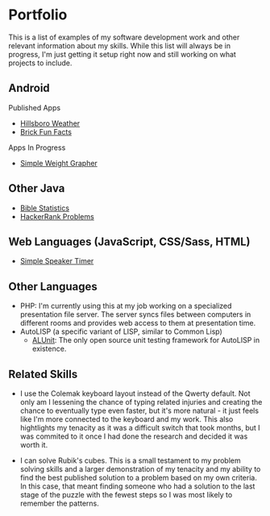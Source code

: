 # Portfolio

This is a list of examples of my software development work and other relevant information about my skills. While this list will always be in progress, I'm just getting it setup right now and still working on what projects to include.

## Android

Published Apps
  - [Hillsboro Weather](https://github.com/jdsandifer/HillsboroWeather/blob/master/README.md)
  - [Brick Fun Facts](https://github.com/jdsandifer/BrickFunFacts/blob/master/README.md)
  
Apps In Progress
  - [Simple Weight Grapher](https://github.com/jdsandifer/SimpleWeightGrapher/blob/master/README.md)

## Other Java

- [Bible Statistics](https://github.com/jdsandifer/BibleStatistics/blob/master/README.md)
- [HackerRank Problems](https://github.com/jdsandifer/HackerRank/blob/master/README.md)

## Web Languages (JavaScript, CSS/Sass, HTML)

- [Simple Speaker Timer](https://github.com/jdsandifer/SimpleSpeakerTimer/blob/master/README.md)

## Other Languages

- PHP: I'm currently using this at my job working on a specialized presentation file server. The server syncs files between computers in different rooms and provides web access to them at presentation time.
- AutoLISP (a specific variant of LISP, similar to Common Lisp)
  - [ALUnit](https://github.com/jdsandifer/ALUnit/blob/master/README.md): The only open source unit testing framework for AutoLISP in existence.

## Related Skills

- I use the Colemak keyboard layout instead of the Qwerty default. Not only am I lessening the chance of typing related injuries and creating the chance to eventually type even faster, but it's more natural - it just feels like I'm more connected to the keyboard and my work. This also hightlights my tenacity as it was a difficult switch that took months, but I was commited to it once I had done the research and decided it was worth it.

- I can solve Rubik's cubes. This is a small testament to my problem solving skills and a larger demonstration of my tenacity and my ability to find the best published solution to a problem based on my own criteria. In this case, that meant finding someone who had a solution to the last stage of the puzzle with the fewest steps so I was most likely to remember the patterns.

